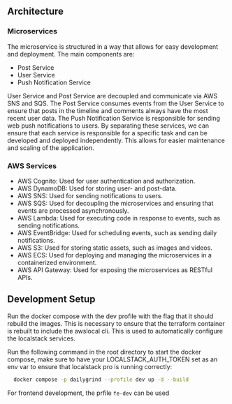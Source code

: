 ## Architecture

### Microservices

The microservice is structured in a way that allows for easy development and deployment. The main components are:
- Post Service
- User Service
- Push Notification Service

User Service and Post Service are decoupled and communicate via AWS SNS and SQS. The Post Service consumes events from the User Service to ensure that posts in the timeline and comments always have the most recent user data. The Push Notification Service is responsible for sending web push notifications to users. By separating these services, we can ensure that each service is responsible for a specific task and can be developed and deployed independently. This allows for easier maintenance and scaling of the application.

### AWS Services
- AWS Cognito: Used for user authentication and authorization.
- AWS DynamoDB: Used for storing user- and post-data.
- AWS SNS: Used for sending notifications to users.
- AWS SQS: Used for decoupling the microservices and ensuring that events are processed asynchronously.
- AWS Lambda: Used for executing code in response to events, such as sending notifications.
- AWS EventBridge: Used for scheduling events, such as sending daily notifications.
- AWS S3: Used for storing static assets, such as images and videos.
- AWS ECS: Used for deploying and managing the microservices in a containerized environment.
- AWS API Gateway: Used for exposing the microservices as RESTful APIs.

## Development Setup

Run the docker compose with the dev profile with the flag that it should rebuild the images. This is necessary to ensure that the terraform container is rebuilt to include the awslocal cli. This is used to automatically configure the localstack services.

Run the following command in the root directory to start the docker compose, make sure to have your LOCALSTACK_AUTH_TOKEN set as an env var to ensure that localstack pro is running correctly:
```bash
  docker compose -p dailygrind --profile dev up -d --build
```

For frontend development, the prfile `fe-dev` can be used
